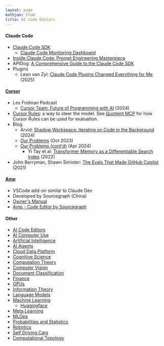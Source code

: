 ```yaml
---
layout: page
mathjax: true
title: AI Code Editors
---
```


#### Claude Code
* [Claude Code SDK](https://docs.anthropic.com/en/docs/claude-code/sdk/sdk-overview)
  * [Claude Code Monitoring Dashboard](https://github.com/aws-solutions-library-samples/guidance-for-claude-code-with-amazon-bedrock/blob/main/assets/docs/MONITORING.md)
* [Inside Claude Code: Prompt Engineering Masterpiece](https://beyondthehype.dev/p/inside-claude-code-prompt-engineering-masterpiece)
* APIDog: [A Comprehensive Guide to the Claude Code SDK](https://apidog.com/blog/a-comprehensive-guide-to-the-claude-code-sdk/)
* Plugins
  * Leon van Zyl: [ Claude Code Plugins Changed Everything for Me ](https://www.youtube.com/watch?v=-KusSduAP1A) (2025)


#### [Cursor](https://cursor.com)
* Lex Fridman Podcast
  * [Cursor Team: Future of Programming with AI](https://www.youtube.com/watch?v=oFfVt3S51T4) (2024)
* [Cursor Rules](https://cursor.com/docs/context/rules): a way to steer the model. See [Quotient MCP](https://docs.quotientai.co/steering/quotient-mcp) for how Cursor Rules can be used for evaluation.
* Blog
  * Arvid: [Shadow Workspace: Iterating on Code in the Background](https://www.cursor.com/blog/shadow-workspace) (2024)
  * [Our Problems](https://www.cursor.com/blog/problems-2023) (Oct 2023)
  * [Our Problems (cont'd)](https://www.cursor.com/blog/problems-2024) (Apr 2024)
    * Yi Tay et al: [Transformer Memory as a Differentiable Search Index](https://arxiv.org/pdf/2202.06991) (2022)
* John Berryman, Shawn Simister: [The Evals That Made GitHub Copilot](https://www.youtube.com/watch?v=LwLxlEwrtRA) (2021)

#### [Amp](https://ampcode.com)
* VSCode add-on similar to Claude Dev
* Developed by Sourcegraph (China)
* [Owner's Manual](https://ampcode.com/manual)
* [Amp - Code Editor by Sourcegraph](/2025/09/22/amp-code-editor-by-sourcegraph.html)

#### Other
* [AI Code Editors](/ai_code_editors)
* [AI Computer Use](/ai_computer_use)
* [Artificial Intelligence](/artificial_intelligence)
* [AI Agents](/ai_agents)
* [Cloud Data Platform](/cloud_data_platform)
* [Cognitive Science](/cognitive_science)
* [Computation Theory](/computation_theory)
* [Computer Vision](/computer_vision)
* [Document Classification](/document_classification)
* [Finance](/finance)
* [GPUs](/gpus)
* [Information Theory](/information_theory)
* [Language Models](/language_models)
* [Machine Learning](/machine_learning)
  * [Huggingface](/machine_learning/huggingface)
* [Meta Learning](/meta_learning)
* [MLOps](/mlops)
* [Probabilities and Statistics](/probabilities_and_statistics)
* [Robotics](/robotics)
* [Self Driving Cars](/self_driving_cars)
* [Computational Topology](/computational_topology)
